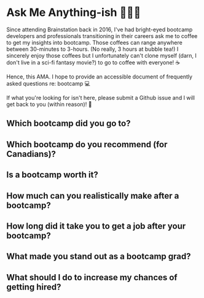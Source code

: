 # Ask Me Anything-ish 🙋🏻‍♀️
Since attending Brainstation back in 2016, I've had bright-eyed bootcamp developers and professionals transitioning in their careers ask me to coffee to get my insights into bootcamp. Those coffees can range anywhere between 30-minutes to 3-hours. (No really, 3 hours at bubble tea!) I sincerely enjoy those coffees but I unfortunately can't clone myself (darn, I don't live in a sci-fi fantasy movie?) to go to coffee with everyone! ☕

Hence, this AMA. I hope to provide an accessible document of frequently asked questions re: bootcamp 💻

If what you're looking for isn't here, please submit a Github issue and I will get back to you (within reason)! 😬

## Which bootcamp did you go to?

## Which bootcamp do you recommend (for Canadians)?

## Is a bootcamp worth it?

## How much can you realistically make after a bootcamp?

## How long did it take you to get a job after your bootcamp?

## What made you stand out as a bootcamp grad?

## What should I do to increase my chances of getting hired?
